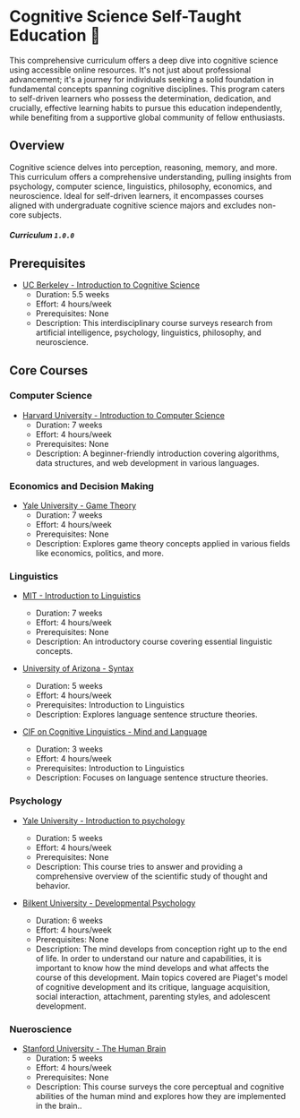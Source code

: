 # Cognitive Science Self-Taught Education 🧠

This comprehensive curriculum offers a deep dive into cognitive science using accessible online resources. It's not just about professional advancement; it's a journey for individuals seeking a solid foundation in fundamental concepts spanning cognitive disciplines. This program caters to self-driven learners who possess the determination, dedication, and crucially, effective learning habits to pursue this education independently, while benefiting from a supportive global community of fellow enthusiasts.

## Overview 

Cognitive science delves into perception, reasoning, memory, and more. This curriculum offers a comprehensive understanding, pulling insights from psychology, computer science, linguistics, philosophy, economics, and neuroscience. Ideal for self-driven learners, it encompasses courses aligned with undergraduate cognitive science majors and excludes non-core subjects.

##### Curriculum `1.0.0`

## Prerequisites

- [UC Berkeley - Introduction to Cognitive Science](https://youtube.com/playlist?list=PLaMjLYzDGxvz1oT5gpFiY6rJZnlJ-1Xu-&si=HOaaC-vIUaOyf15X)
  - Duration: 5.5 weeks
  - Effort: 4 hours/week
  - Prerequisites: None
  - Description: This interdisciplinary course surveys research from artificial intelligence, psychology, linguistics, philosophy, and neuroscience.

## Core Courses

### Computer Science
- [Harvard University - Introduction to Computer Science](https://www.youtube.com/watch?v=LfaMVlDaQ24)
  - Duration: 7 weeks
  - Effort: 4 hours/week
  - Prerequisites: None
  - Description: A beginner-friendly introduction covering algorithms, data structures, and web development in various languages.

### Economics and Decision Making
- [Yale University - Game Theory](https://www.youtube.com/playlist?list=PL6EF60E1027E1A10B)
  - Duration: 7 weeks
  - Effort: 4 hours/week
  - Prerequisites: None
  - Description: Explores game theory concepts applied in various fields like economics, politics, and more.

### Linguistics
- [MIT - Introduction to Linguistics](https://www.youtube.com/playlist?list=PLUl4u3cNGP63BZGNOqrF2qf_yxOjuG35j)
  - Duration: 7 weeks
  - Effort: 4 hours/week
  - Prerequisites: None
  - Description: An introductory course covering essential linguistic concepts.

- [University of Arizona - Syntax](https://www.youtube.com/playlist?list=PL1XfECM855xmbRCOZBDJT2Beor7UVebCu)
  - Duration: 5 weeks
  - Effort: 4 hours/week
  - Prerequisites: Introduction to Linguistics
  - Description: Explores language sentence structure theories.

- [CIF on Cognitive Linguistics - Mind and Language](https://www.youtube.com/playlist?list=PLez3PPtnpncRFlWMzfEAR-NanNomcbP1M)
  - Duration: 3 weeks
  - Effort: 4 hours/week
  - Prerequisites: Introduction to Linguistics
  - Description: Focuses on language sentence structure theories.
 
### Psychology
- [Yale University - Introduction to psychology](https://www.youtube.com/playlist?list=PL6A08EB4EEFF3E91F)
  - Duration: 5 weeks
  - Effort: 4 hours/week
  - Prerequisites: None
  - Description: This course tries to answer and providing a comprehensive overview of the scientific study of thought and behavior.
 
- [Bilkent University - Developmental Psychology](https://www.youtube.com/playlist?list=PL6A08EB4EEFF3E91F)
  - Duration: 6 weeks
  - Effort: 4 hours/week
  - Prerequisites: None
  - Description: The mind develops from conception right up to the end of life. In order to understand our nature and capabilities, it is important to know how the mind develops and what affects the course of this development. Main topics covered are Piaget's model of cognitive development and its critique, language acquisition, social interaction, attachment, parenting styles, and adolescent development.

### Nueroscience
- [Stanford University - The Human Brain](https://www.youtube.com/playlist?list=PL6A08EB4EEFF3E91F)
  - Duration: 5 weeks
  - Effort: 4 hours/week
  - Prerequisites: None
  - Description: This course surveys the core perceptual and cognitive abilities of the human mind and explores how they are implemented in the brain..
 
